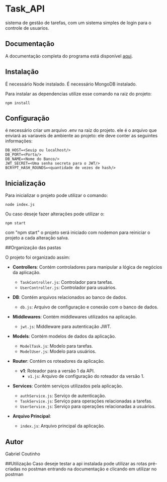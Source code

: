 # Task_API

sistema de gestão de tarefas, com um sistema simples de login para o controle de usuarios.

## Documentação

A documentação completa do programa está disponível [aqui](link_para_documentacao.com).

## Instalação

É necessário Node instalado.
É necessário MongoDB instalado.

Para instalar as dependencias utilize esse comando na raiz do projeto:

```
npm install
```


## Configuração
é necessário criar um arquivo .env na raiz do projeto.
ele é o arquivo que enviará as variaveis de ambiente ao projeto:
ele deve conter as seguintes informações:

```
DB_HOST=<Seuip ou localhost/>
DB_PORT=<Porta/>
DB_NAME=<Nome do Banco/>
JWT_SECRET=<Uma senha secreta para o JWT/>
BCRYPT_HASH_ROUNDS=<quantidade de vezes de hash/>
```

## Inicialização

Para inicializar o projeto pode utilizar o comando:

```
node index.js
```

Ou caso deseje fazer alterações pode utilizar o:

```
npm start
```
com "npm start" o projeto será iniciado com nodemon para reiniciar o projeto a cada alteração salva.

##Organização das pastas

O projeto foi organizado assim:

- **Controllers**: Contém controladores para manipular a lógica de negócios da aplicação.
  - `TaskController.js`: Controlador para tarefas.
  - `UserController.js`: Controlador para usuários.

- **DB**: Contém arquivos relacionados ao banco de dados.
  - `db.js`: Arquivo de configuração e conexão com o banco de dados.

- **Middlewares**: Contém middlewares utilizados na aplicação.
  - `jwt.js`: Middleware para autenticação JWT.

- **Models**: Contém modelos de dados da aplicação.
  - `ModelTask.js`: Modelo para tarefas.
  - `ModelUser.js`: Modelo para usuários.

- **Router**: Contém os roteadores da aplicação.
  - **v1**: Roteador para a versão 1 da API.
    - `v1.js`: Arquivo de configuração do roteador da versão 1.

- **Services**: Contém serviços utilizados pela aplicação.
  - `authService.js`: Serviço de autenticação.
  - `TaskService.js`: Serviço para operações relacionadas a tarefas.
  - `UserService.js`: Serviço para operações relacionadas a usuários.

- **Arquivo Principal**: 
  - `index.js`: Arquivo principal da aplicação.

## Autor
Gabriel Coutinho


##Utilização
Caso deseje testar a api instalada pode utilizar as rotas pré-criadas no postman entrando na documentação e clicando em utilizar no postman






